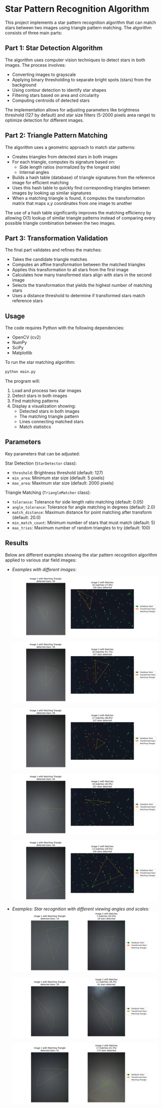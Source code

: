 # Star Pattern Recognition Algorithm

This project implements a star pattern recognition algorithm that can match stars between two images using triangle pattern matching. The algorithm consists of three main parts:

## Part 1: Star Detection Algorithm

The algorithm uses computer vision techniques to detect stars in both images. The process involves:

- Converting images to grayscale
- Applying binary thresholding to separate bright spots (stars) from the background
- Using contour detection to identify star shapes
- Filtering stars based on area and circularity
- Computing centroids of detected stars

The implementation allows for adjusting parameters like brightness threshold (127 by default) and star size filters (5-2000 pixels area range) to optimize detection for different images.

## Part 2: Triangle Pattern Matching

The algorithm uses a geometric approach to match star patterns:

- Creates triangles from detected stars in both images
- For each triangle, computes its signature based on:
  - Side length ratios (normalized by the longest side)
  - Internal angles
- Builds a hash table (database) of triangle signatures from the reference image for efficient matching
- Uses this hash table to quickly find corresponding triangles between images by looking up similar signatures
- When a matching triangle is found, it computes the transformation matrix that maps x,y coordinates from one image to another

The use of a hash table significantly improves the matching efficiency by allowing O(1) lookup of similar triangle patterns instead of comparing every possible triangle combination between the two images.

## Part 3: Transformation Validation

The final part validates and refines the matches:

- Takes the candidate triangle matches
- Computes an affine transformation between the matched triangles
- Applies this transformation to all stars from the first image
- Calculates how many transformed stars align with stars in the second image
- Selects the transformation that yields the highest number of matching stars
- Uses a distance threshold to determine if transformed stars match reference stars

## Usage

The code requires Python with the following dependencies:

- OpenCV (cv2)
- NumPy
- SciPy
- Matplotlib

To run the star matching algorithm:

```python
python main.py
```

The program will:

1. Load and process two star images
2. Detect stars in both images
3. Find matching patterns
4. Display a visualization showing:
   - Detected stars in both images
   - The matching triangle pattern
   - Lines connecting matched stars
   - Match statistics

## Parameters

Key parameters that can be adjusted:

Star Detection (`StarDetector` class):

- `threshold`: Brightness threshold (default: 127)
- `min_area`: Minimum star size (default: 5 pixels)
- `max_area`: Maximum star size (default: 2000 pixels)

Triangle Matching (`TriangleMatcher` class):

- `tolerance`: Tolerance for side length ratio matching (default: 0.05)
- `angle_tolerance`: Tolerance for angle matching in degrees (default: 2.0)
- `match_distance`: Maximum distance for point matching after transform (default: 20.0)
- `min_match_count`: Minimum number of stars that must match (default: 5)
- `max_tries`: Maximum number of random triangles to try (default: 100)

## Results

Below are different examples showing the star pattern recognition algorithm applied to various star field images:

- _Examples with different images:_

  ![Result 1](Results/Figure_1.png)

  ![Result 2](Results/Figure_2.png)

  ![Result 3](Results/Figure_3.png)

  ![Result 4](Results/Figure_4.png)

  ![Result 5](Results/Figure_5.png)

- _Examples: Star recognition with different viewing angles and scales:_
  ![Result 6](Results/Figure_6.png)

  ![Result 7](Results/Figure_7.png)

  ![Result 8](Results/Figure_8.png)
